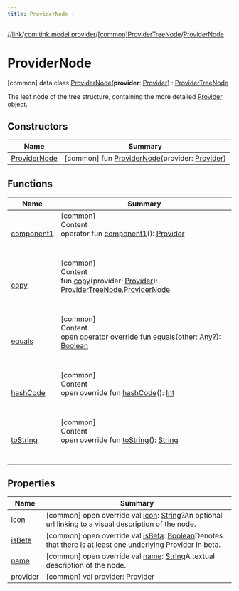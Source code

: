 ```yaml
---
title: ProviderNode -
---
```

//[link](../../../index.md)/[com.tink.model.provider](../../index.md)/[[common]ProviderTreeNode](../index.md)/[ProviderNode](index.md)



# ProviderNode  
 [common] data class [ProviderNode](index.md)(**provider**: [Provider](../../[common]-provider/index.md)) : [ProviderTreeNode](../index.md)

The leaf node of the tree structure, containing the more detailed [Provider](../../[common]-provider/index.md) object.

   


## Constructors  
  
|  Name|  Summary| 
|---|---|
| <a name="com.tink.model.provider/ProviderTreeNode.ProviderNode/ProviderNode/#com.tink.model.provider.Provider/PointingToDeclaration/"></a>[ProviderNode](-provider-node.md)| <a name="com.tink.model.provider/ProviderTreeNode.ProviderNode/ProviderNode/#com.tink.model.provider.Provider/PointingToDeclaration/"></a> [common] fun [ProviderNode](-provider-node.md)(provider: [Provider](../../[common]-provider/index.md))   <br>


## Functions  
  
|  Name|  Summary| 
|---|---|
| <a name="com.tink.model.provider/ProviderTreeNode.ProviderNode/component1/#/PointingToDeclaration/"></a>[component1](component1.md)| <a name="com.tink.model.provider/ProviderTreeNode.ProviderNode/component1/#/PointingToDeclaration/"></a>[common]  <br>Content  <br>operator fun [component1](component1.md)(): [Provider](../../[common]-provider/index.md)  <br><br><br>
| <a name="com.tink.model.provider/ProviderTreeNode.ProviderNode/copy/#com.tink.model.provider.Provider/PointingToDeclaration/"></a>[copy](copy.md)| <a name="com.tink.model.provider/ProviderTreeNode.ProviderNode/copy/#com.tink.model.provider.Provider/PointingToDeclaration/"></a>[common]  <br>Content  <br>fun [copy](copy.md)(provider: [Provider](../../[common]-provider/index.md)): [ProviderTreeNode.ProviderNode](index.md)  <br><br><br>
| <a name="kotlin/Any/equals/#kotlin.Any?/PointingToDeclaration/"></a>[equals](../../../com.tink.service.user/[common]-user-profile-service-impl/index.md#%5Bkotlin%2FAny%2Fequals%2F%23kotlin.Any%3F%2FPointingToDeclaration%2F%5D%2FFunctions%2F1647702525)| <a name="kotlin/Any/equals/#kotlin.Any?/PointingToDeclaration/"></a>[common]  <br>Content  <br>open operator override fun [equals](../../../com.tink.service.user/[common]-user-profile-service-impl/index.md#%5Bkotlin%2FAny%2Fequals%2F%23kotlin.Any%3F%2FPointingToDeclaration%2F%5D%2FFunctions%2F1647702525)(other: [Any](https://kotlinlang.org/api/latest/jvm/stdlib/kotlin/-any/index.html)?): [Boolean](https://kotlinlang.org/api/latest/jvm/stdlib/kotlin/-boolean/index.html)  <br><br><br>
| <a name="kotlin/Any/hashCode/#/PointingToDeclaration/"></a>[hashCode](../../../com.tink.service.user/[common]-user-profile-service-impl/index.md#%5Bkotlin%2FAny%2FhashCode%2F%23%2FPointingToDeclaration%2F%5D%2FFunctions%2F1647702525)| <a name="kotlin/Any/hashCode/#/PointingToDeclaration/"></a>[common]  <br>Content  <br>open override fun [hashCode](../../../com.tink.service.user/[common]-user-profile-service-impl/index.md#%5Bkotlin%2FAny%2FhashCode%2F%23%2FPointingToDeclaration%2F%5D%2FFunctions%2F1647702525)(): [Int](https://kotlinlang.org/api/latest/jvm/stdlib/kotlin/-int/index.html)  <br><br><br>
| <a name="kotlin/Any/toString/#/PointingToDeclaration/"></a>[toString](../../../com.tink.service.user/[common]-user-profile-service-impl/index.md#%5Bkotlin%2FAny%2FtoString%2F%23%2FPointingToDeclaration%2F%5D%2FFunctions%2F1647702525)| <a name="kotlin/Any/toString/#/PointingToDeclaration/"></a>[common]  <br>Content  <br>open override fun [toString](../../../com.tink.service.user/[common]-user-profile-service-impl/index.md#%5Bkotlin%2FAny%2FtoString%2F%23%2FPointingToDeclaration%2F%5D%2FFunctions%2F1647702525)(): [String](https://kotlinlang.org/api/latest/jvm/stdlib/kotlin/-string/index.html)  <br><br><br>


## Properties  
  
|  Name|  Summary| 
|---|---|
| <a name="com.tink.model.provider/ProviderTreeNode.ProviderNode/icon/#/PointingToDeclaration/"></a>[icon](icon.md)| <a name="com.tink.model.provider/ProviderTreeNode.ProviderNode/icon/#/PointingToDeclaration/"></a> [common] open override val [icon](icon.md): [String](https://kotlinlang.org/api/latest/jvm/stdlib/kotlin/-string/index.html)?An optional url linking to a visual description of the node.   <br>
| <a name="com.tink.model.provider/ProviderTreeNode.ProviderNode/isBeta/#/PointingToDeclaration/"></a>[isBeta](is-beta.md)| <a name="com.tink.model.provider/ProviderTreeNode.ProviderNode/isBeta/#/PointingToDeclaration/"></a> [common] open override val [isBeta](is-beta.md): [Boolean](https://kotlinlang.org/api/latest/jvm/stdlib/kotlin/-boolean/index.html)Denotes that there is at least one underlying Provider in beta.   <br>
| <a name="com.tink.model.provider/ProviderTreeNode.ProviderNode/name/#/PointingToDeclaration/"></a>[name](name.md)| <a name="com.tink.model.provider/ProviderTreeNode.ProviderNode/name/#/PointingToDeclaration/"></a> [common] open override val [name](name.md): [String](https://kotlinlang.org/api/latest/jvm/stdlib/kotlin/-string/index.html)A textual description of the node.   <br>
| <a name="com.tink.model.provider/ProviderTreeNode.ProviderNode/provider/#/PointingToDeclaration/"></a>[provider](provider.md)| <a name="com.tink.model.provider/ProviderTreeNode.ProviderNode/provider/#/PointingToDeclaration/"></a> [common] val [provider](provider.md): [Provider](../../[common]-provider/index.md)   <br>

